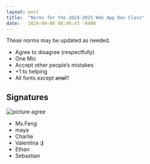 ```yaml
---
layout: post
title:  "Norms for the 2024-2025 Web App Dev Class"
date:   2024-09-06 08:49:43 -0400
---
```


These norms may be updated as needed.

- Agree to disagree (respectfully)
- One Mic
- Accept other people’s mistakes
- +1 to helping
- All fonts except ~~arial~~!!

## Signatures

![picture agree](https://www.memesmonkey.com/images/memesmonkey/fd/fd96a62848df4b976625b39a9689f528.jpeg)

- Ms.Feng
- maya
- Charlie
- Valentina **:)**
- Ethan
- Sebastian